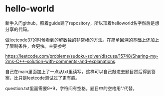# hello-world

新手入门github，照着guide建了repository，所以顶着helloworld名字然后是想分享的代码。

做leetcode37的时候看到的解数独的非常棒的方法。在简单回溯的基础上还加上了限制条件，会更快。主要参考

https://leetcode.com/problems/sudoku-solver/discuss/15748/Sharing-my-2ms-C++-solution-with-comments-and-explanations.

自己在main里面加上了一点从txt里读写，这样可以自己敲进去题目然后得到答案，比只是leetcode测试过了更有趣。

question.txt里面需要9*9，字符间有空格。题目中的空格用'.'代替。
